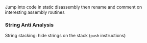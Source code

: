 Jump into code in static disassembly then rename and comment on interesting assembly routines

### String Anti Analysis

String stacking: hide strings on the stack (`push` instructions)

